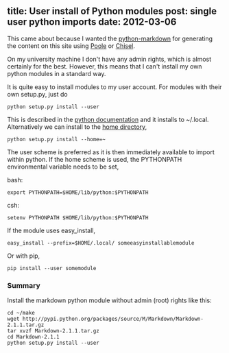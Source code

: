title: User install of Python modules
post: single user python imports
date: 2012-03-06
---

This came about because I wanted the [python-markdown][py-md] for
generating the content on this site using [Poole][] or [Chisel][].

[py-md]: http://freewisdom.org/projects/python-markdown/
[Poole]: https://bitbucket.org/obensonne/poole
[Chisel]: https://github.com/dz/chisel

On my university machine I don't have any admin rights, which is
almost certainly for the best. However, this means that I can't
install my own python modules in a standard way.

It is quite easy to install modules to my user account. For
modules with their own setup.py, just do

    python setup.py install --user

This is described in the [python documentation][user-doc] and it
installs to ~/.local.  Alternatively we can install to the 
[home directory][home-doc],

    python setup.py install --home=~

[user-doc]: http://docs.python.org/install/index.html#alternate-installation-the-user-scheme
[home-doc]: http://docs.python.org/install/index.html#alternate-installation-the-home-scheme

The user scheme is preferred as it is then immediately available
to import within python. If the home scheme is used, the PYTHONPATH
environmental variable needs to be set,

bash:

    export PYTHONPATH=$HOME/lib/python:$PYTHONPATH

csh:

    setenv PYTHONPATH $HOME/lib/python:$PYTHONPATH 

If the module uses easy_install,
    
    easy_install --prefix=$HOME/.local/ someeasyinstallablemodule

Or with pip,

    pip install --user somemodule
    

### Summary ###

Install the markdown python module without admin (root) rights like
this:

    cd ~/make
    wget http://pypi.python.org/packages/source/M/Markdown/Markdown-2.1.1.tar.gz
    tar xvzf Markdown-2.1.1.tar.gz
    cd Markdown-2.1.1
    python setup.py install --user

    
